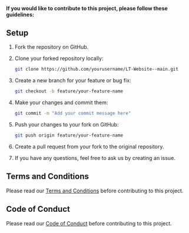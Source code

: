 #### If you would like to contribute to this project, please follow these guidelines:

## Setup

1. Fork the repository on GitHub.

2. Clone your forked repository locally:

   ```bash
   git clone https://github.com/yourusername/LT-Website--main.git
   ```

3. Create a new branch for your feature or bug fix:

   ```bash
   git checkout -b feature/your-feature-name
   ```

4. Make your changes and commit them:

   ```bash
   git commit -m "Add your commit message here"
   ```

5. Push your changes to your fork on GitHub:

   ```bash
   git push origin feature/your-feature-name
   ```

6. Create a pull request from your fork to the original repository.

7. If you have any questions, feel free to ask us by creating an issue.

## Terms and Conditions

Please read our [Terms and Conditions](TERMS_AND_CONDITIONS.md) before contributing to this project.

## Code of Conduct

Please read our [Code of Conduct](CODE_OF_CONDUCT.md) before contributing to this project.
